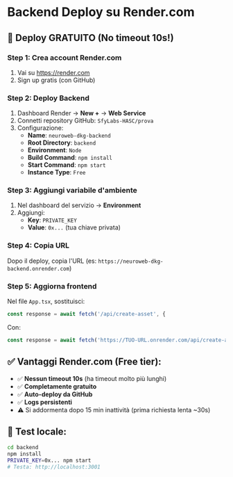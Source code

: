 # Backend Deploy su Render.com

## 🚀 Deploy GRATUITO (No timeout 10s!)

### Step 1: Crea account Render.com
1. Vai su https://render.com
2. Sign up gratis (con GitHub)

### Step 2: Deploy Backend
1. Dashboard Render → **New +** → **Web Service**
2. Connetti repository GitHub: `SfyLabs-HASC/prova`
3. Configurazione:
   - **Name**: `neuroweb-dkg-backend`
   - **Root Directory**: `backend`
   - **Environment**: `Node`
   - **Build Command**: `npm install`
   - **Start Command**: `npm start`
   - **Instance Type**: `Free`

### Step 3: Aggiungi variabile d'ambiente
1. Nel dashboard del servizio → **Environment**
2. Aggiungi:
   - **Key**: `PRIVATE_KEY`
   - **Value**: `0x...` (tua chiave privata)

### Step 4: Copia URL
Dopo il deploy, copia l'URL (es: `https://neuroweb-dkg-backend.onrender.com`)

### Step 5: Aggiorna frontend
Nel file `App.tsx`, sostituisci:
```typescript
const response = await fetch('/api/create-asset', {
```

Con:
```typescript
const response = await fetch('https://TUO-URL.onrender.com/api/create-asset', {
```

## ✅ Vantaggi Render.com (Free tier):
- ✅ **Nessun timeout 10s** (ha timeout molto più lunghi)
- ✅ **Completamente gratuito**
- ✅ **Auto-deploy da GitHub**
- ✅ **Logs persistenti**
- ⚠️ Si addormenta dopo 15 min inattività (prima richiesta lenta ~30s)

## 🔧 Test locale:
```bash
cd backend
npm install
PRIVATE_KEY=0x... npm start
# Testa: http://localhost:3001
```
